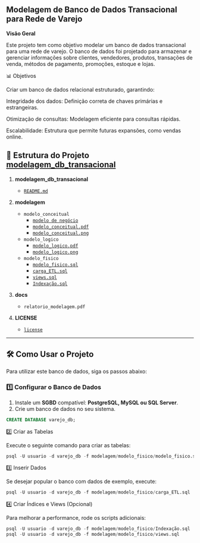 ## Modelagem de Banco de Dados Transacional para Rede de Varejo

**Visão Geral**

Este projeto tem como objetivo modelar um banco de dados transacional para uma rede de varejo. O banco de dados foi projetado para armazenar e gerenciar informações sobre clientes, vendedores, produtos, transações de venda, métodos de pagamento, promoções, estoque e lojas.




📊 Objetivos

Criar um banco de dados relacional estruturado, garantindo:

Integridade dos dados: Definição correta de chaves primárias e estrangeiras.

Otimização de consultas: Modelagem eficiente para consultas rápidas.

Escalabilidade: Estrutura que permite futuras expansões, como vendas online.

## 📂 Estrutura do Projeto [modelagem_db_transacional](https://github.com/GuilhermeBrevilato/modelagem_db_transacional/blob/main/README.md)

1. **modelagem_db_transacional**
   - [`README.md`](https://github.com/GuilhermeBrevilato/modelagem_db_transacional/blob/main/README.md)  

2. **modelagem**
   - `modelo_conceitual`
     -  [`modelo de negócio`](https://github.com/GuilhermeBrevilato/modelagem_db_transacional/blob/main/descricao_modelo_de_negocio.pdf)
     -  [`modelo_conceitual.pdf`](https://github.com/GuilhermeBrevilato/modelagem_db_transacional/blob/main/Modelo%20Conceitual.pdf)
     -  [`modelo_conceitual.png`](https://github.com/GuilhermeBrevilato/modelagem_db_transacional/blob/main/diagrama_entidade_relacionamento.png)
   - `modelo_logico`
     - [`modelo_logico.pdf`](http://github.com/GuilhermeBrevilato/modelagem_db_transacional/blob/main/Modelo%20L%C3%B3gico.pdf)
     - [`modelo_logico.png`](https://github.com/GuilhermeBrevilato/modelagem_db_transacional/blob/main/diagrama_modelo_logico.png)
   - `modelo_fisico`
      - [`modelo_fisico.sql`](https://github.com/GuilhermeBrevilato/modelagem_db_transacional/blob/main/modelo_fisico.sql)
      - [`carga_ETL.sql`](https://github.com/GuilhermeBrevilato/modelagem_db_transacional/blob/main/Carga_ETL.sql)
      - [`views.sql`](https://github.com/GuilhermeBrevilato/modelagem_db_transacional/blob/main/views_relatorios.sql)
      - [`Indexação.sql`](https://github.com/GuilhermeBrevilato/modelagem_db_transacional/blob/main/indices.sql)



4. **docs**
   - `relatorio_modelagem.pdf`

5. **LICENSE**
   - [`license`](https://github.com/GuilhermeBrevilato/modelagem_db_transacional/blob/main/license)



---

## 🛠️ **Como Usar o Projeto**

Para utilizar este banco de dados, siga os passos abaixo:

### **1️⃣ Configurar o Banco de Dados**
1. Instale um **SGBD** compatível: **PostgreSQL, MySQL ou SQL Server**.  
2. Crie um banco de dados no seu sistema.  

```sql
CREATE DATABASE varejo_db;

```
2️⃣ Criar as Tabelas


Execute o seguinte comando para criar as tabelas:
```sql
psql -U usuario -d varejo_db -f modelagem/modelo_fisico/modelo_fisico.sql
```

3️⃣ Inserir Dados

Se desejar popular o banco com dados de exemplo, execute:
```sql
psql -U usuario -d varejo_db -f modelagem/modelo_fisico/carga_ETL.sql
```

4️⃣ Criar Índices e Views (Opcional)

Para melhorar a performance, rode os scripts adicionais:
```sql 
psql -U usuario -d varejo_db -f modelagem/modelo_fisico/Indexação.sql
psql -U usuario -d varejo_db -f modelagem/modelo_fisico/views.sql
```

